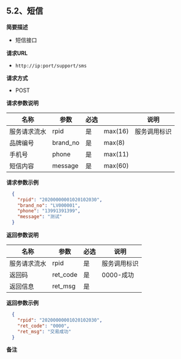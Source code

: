 ## 5.2、短信

**简要描述** 

- 短信接口

**请求URL** 

- `http://ip:port/support/sms`

**请求方式**

- POST 

**请求参数说明** 

| **名称**     | **参数** | **必选** |         | **说明**     |
| ------------ | -------- | ------------ | ------- | ------------ |
| 服务请求流水 | rpid     | 是           | max(16) | 服务调用标识 |
| 品牌编号     | brand_no | 是           | max(8) |              |
| 手机号       | phone    | 是           | max(11) |              |
| 短信内容     | message  | 是           | max(60) |              |

**请求参数示例**

```json
  {    
    "rpid": "20200000001020102030",
    "brand_no": "LV000001",
    "phone": "13991391399",
    "message": "测试"
  }
```

**返回参数说明** 

| **名称**     | **参数** | **必选** | **说明**     |
| ------------ | -------- | ------------ | ------------ |
| 服务请求流水 | rpid     | 是           | 服务调用标识 |
| 返回码       | ret_code | 是           | 0000-成功    |
| 返回信息     | ret_msg  | 是           |              |

**返回参数示例**

```json
  {    
    "rpid": "20200000001020102030",
    "ret_code": "0000",
    "ret_msg": "交易成功"
  }
```

**备注** 
